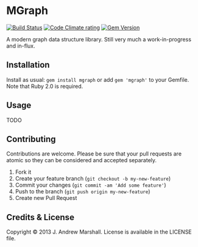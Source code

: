 # MGraph

[![Build Status](https://secure.travis-ci.org/amarshall/mgraph.png?branch=master)](https://travis-ci.org/amarshall/mgraph)
[![Code Climate rating](https://codeclimate.com/github/amarshall/mgraph.png)](https://codeclimate.com/github/amarshall/mgraph)
[![Gem Version](https://badge.fury.io/rb/mgraph.png)](https://rubygems.org/gems/mgraph)

A modern graph data structure library. Still very much a work-in-progress and in-flux.

## Installation

Install as usual: `gem install mgraph` or add `gem 'mgraph'` to your Gemfile. Note that Ruby 2.0 is required.

## Usage

TODO

## Contributing

Contributions are welcome. Please be sure that your pull requests are atomic so they can be considered and accepted separately.

1. Fork it
2. Create your feature branch (`git checkout -b my-new-feature`)
3. Commit your changes (`git commit -am 'Add some feature'`)
4. Push to the branch (`git push origin my-new-feature`)
5. Create new Pull Request

## Credits & License

Copyright © 2013 J. Andrew Marshall. License is available in the LICENSE file.
